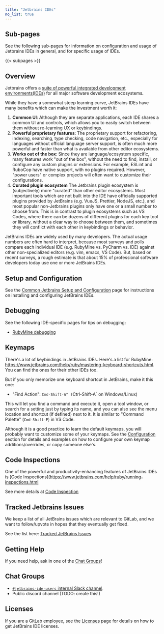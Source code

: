 ```yaml
---
title: "Jetbrains IDEs"
no_list: true
---
```


## Sub-pages

See the following sub-pages for information on configuration and usage of
Jetbrains IDEs in general, and for specific usage of IDEs.

{{< subpages >}}

## Overview

Jetbrains offers a [suite of powerful integrated development environments(IDEs)](https://www.jetbrains.com/products/)
for all major software development ecosystems.

While they have a somewhat steep learning curve, JetBrains IDEs have many benefits which can make the investment worth it:

1. **Common UI**: Although they are separate applications, each IDE shares a common UI and controls, which allows you to
   easily switch between them without re-learning UX or keybindings.
1. **Powerful proprietary features**: The proprietary support for refactoring, indexing, searching, type checking, code navigation, etc., especially
   for languages without official language server support, is often much more powerful and faster than what is available
   from other editor ecosystems.
1. **Works out of the box**: Since they are language/ecosystem specific, many features work "out of the box", without the
   need to find, install, or configure any custom plugins or extensions. For example, ESLint and RuboCop have native
   support, with no plugins required. However, "power users" or complex projects
   will often want to customize their configurations.
1. **Curated plugin ecosystem** The Jetbrains plugin ecosystem is (subjectively) more "curated" than other editor ecosystems.
   Most important tools which are not built into the IDE have officially supported plugins provided by JetBrains
   (e.g. VueJS, Prettier, NodeJS, etc.), and most popular non-Jetbrains plugins only have one or a small number to choose from.
   This is in contrast to plugin ecosystems such as VS Codes, where there can be dozens of different plugins for each key tool
   or library, without a clear way to choose between them, and sometimes they will conflict with each other in keybindings or
   behavior.

JetBrains IDEs are widely used by many developers. The actual usage numbers are often hard to interpret,
because most surveys and polls compare each individual IDE (e.g. RubyMine vs. PyCharm vs. IDE) against
other non-specialized editors (e.g. vim, emacs, VS Code). But, based on recent surveys,
a rough estimate is that about 15% of professional software developers today use one or more JetBrains IDEs.

## Setup and Configuration

See the [Common Jetbrains Setup and Configuration](setup-and-config) page for instructions on installing and
configuring JetBrains IDEs.

## Debugging

See the following IDE-specific pages for tips on debugging:

- [RubyMine debugging](individual-ides/rubymine#using-rubymine-debugger-for-gitlab-running-under-gdk)

## Keymaps

There's a lot of keybindings in JetBrains IDEs. Here's a list for RubyMine: https://www.jetbrains.com/help/ruby/mastering-keyboard-shortcuts.html. You can find the ones for their other IDEs too.

But if you only memorize one keyboard shortcut in JetBrains, make it this one:

- "Find Action": `Cmd-Shift-A" (`Ctrl-Shift-A` on Windows/Linux)

This will let you find a command and execute it, open a tool window, or search for a setting
just by typing its name, and you can also see the menu location and shortcut (if defined) next to it.
It is similar to "Command Palette" (`Cmd-Shift-P`) in VS Code.

Although it is a good practice to learn the default keymaps, you will probably want to
customize some of your keymaps. See the [Configuration](setup-and-config/#configuration) section
for details and examples on how to configure your own keymap additions/overrides, or copy someone
else's.

## Code Inspections

One of the powerful and productivity-enhancing features of JetBrains IDEs is
[Code Inspections](https://www.jetbrains.com/help/ruby/running-inspections.html

See more details at [Code Inspection](code-inspection)

## Tracked Jetbrains Issues

We keep a list of all JetBrains issues which are relevant to GitLab, and we want to follow/upvote
in hopes that they eventually get fixed.

See the list here: [Tracked JetBrains Issues](tracked-jetbrains-issues)

## Getting Help

If you need help, ask in one of the [Chat Groups](#chat-groups)!

## Chat Groups

- [`#jetbrains-ide-users` internal Slack channel](https://gitlab.slack.com/archives/CR08PTQ6T).
- Public discord channel (TODO: create this!)

## Licenses

If you are a GitLab employee, see the [Licenses](licenses) page for details on how to get
JetBrains IDE licenses.

